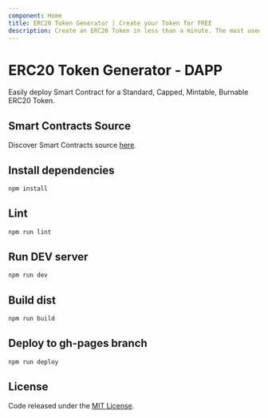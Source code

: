 ```yaml
---
component: Home
title: ERC20 Token Generator | Create your Token for FREE
description: Create an ERC20 Token in less than a minute. The most used Smart Contract Generator for ERC20 Token.
---
```


# ERC20 Token Generator - DAPP

Easily deploy Smart Contract for a Standard, Capped, Mintable, Burnable ERC20 Token.

## Smart Contracts Source
 
Discover Smart Contracts source [here](https://github.com/vittominacori/erc20-generator).

## Install dependencies

```bash
npm install
```

## Lint

```bash
npm run lint
```

## Run DEV server

```bash
npm run dev
```

## Build dist

```bash
npm run build
```

## Deploy to gh-pages branch

```bash
npm run deploy
```

## License

Code released under the [MIT License](https://github.com/vittominacori/erc20-generator/blob/master/LICENSE).

